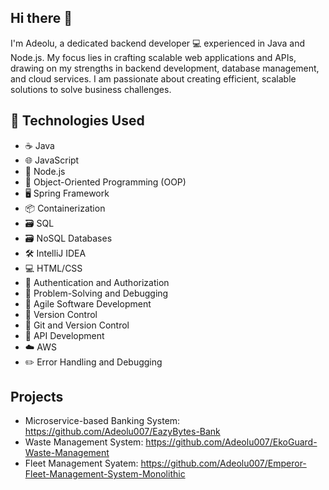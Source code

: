 ## Hi there 👋

I'm Adeolu, a dedicated backend developer 💻 experienced in Java and Node.js. My focus lies in crafting scalable web applications and APIs, drawing on my strengths in backend development, database management, and cloud services. I am passionate about creating efficient, scalable solutions to solve business challenges.

## 🔧 Technologies Used
- ☕ Java
- 🌐 JavaScript
- 🐍 Node.js
- 🎨 Object-Oriented Programming (OOP)
- 🖥️ Spring Framework
- 📦 Containerization
- 🗃️ SQL 
- 🗃️ NoSQL Databases
- 🛠️ IntelliJ IDEA
- 💻 HTML/CSS
- 🔑 Authentication and Authorization
- 🔎 Problem-Solving and Debugging
- 🚀 Agile Software Development
- 🔄 Version Control
- 🌲 Git and Version Control
- 🚀 API Development
- ☁️ AWS
- ✏️ Error Handling and Debugging

## Projects
- Microservice-based Banking System: https://github.com/Adeolu007/EazyBytes-Bank  
- Waste Management System: https://github.com/Adeolu007/EkoGuard-Waste-Management  
- Fleet Management Syatem: https://github.com/Adeolu007/Emperor-Fleet-Management-System-Monolithic

